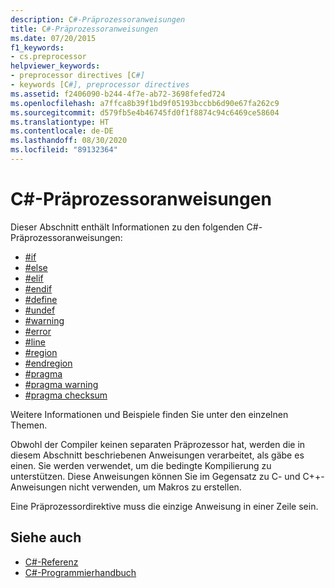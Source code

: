 ```yaml
---
description: C#-Präprozessoranweisungen
title: C#-Präprozessoranweisungen
ms.date: 07/20/2015
f1_keywords:
- cs.preprocessor
helpviewer_keywords:
- preprocessor directives [C#]
- keywords [C#], preprocessor directives
ms.assetid: f2406090-b244-4f7e-ab72-3698fefed724
ms.openlocfilehash: a7ffca8b39f1bd9f05193bccbb6d90e67fa262c9
ms.sourcegitcommit: d579fb5e4b46745fd0f1f8874c94c6469ce58604
ms.translationtype: HT
ms.contentlocale: de-DE
ms.lasthandoff: 08/30/2020
ms.locfileid: "89132364"
---
```

# <a name="c-preprocessor-directives"></a>C#-Präprozessoranweisungen
Dieser Abschnitt enthält Informationen zu den folgenden C#-Präprozessoranweisungen:

- [#if](./preprocessor-if.md)
- [#else](./preprocessor-else.md)
- [#elif](./preprocessor-elif.md)
- [#endif](./preprocessor-endif.md)
- [#define](./preprocessor-define.md)
- [#undef](./preprocessor-undef.md)
- [#warning](./preprocessor-warning.md)
- [#error](./preprocessor-error.md)
- [#line](./preprocessor-line.md)
- [#region](./preprocessor-region.md)
- [#endregion](./preprocessor-endregion.md)
- [#pragma](./preprocessor-pragma.md)
- [#pragma warning](./preprocessor-pragma-warning.md)
- [#pragma checksum](./preprocessor-pragma-checksum.md)

Weitere Informationen und Beispiele finden Sie unter den einzelnen Themen.

Obwohl der Compiler keinen separaten Präprozessor hat, werden die in diesem Abschnitt beschriebenen Anweisungen verarbeitet, als gäbe es einen. Sie werden verwendet, um die bedingte Kompilierung zu unterstützen. Diese Anweisungen können Sie im Gegensatz zu C- und C++-Anweisungen nicht verwenden, um Makros zu erstellen.

Eine Präprozessordirektive muss die einzige Anweisung in einer Zeile sein.

## <a name="see-also"></a>Siehe auch

- [C#-Referenz](../index.md)
- [C#-Programmierhandbuch](../../programming-guide/index.md)
